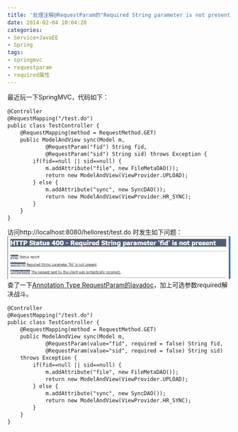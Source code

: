 ```yaml
---
title: '处理注解@RequestParam的"Required String parameter is not present"'
date: 2014-02-04 10:04:20
categories: 
- Service+JavaEE
- Spring
tags: 
- springmvc
- requestparam
- required属性
---
```

最近玩一下SpringMVC，代码如下：
```
@Controller
@RequestMapping("/test.do")
public class TestController {
    @RequestMapping(method = RequestMethod.GET)
    public ModelAndView sync(Model m, 
            @RequestParam("fid") String fid,
            @RequestParam("sid") String sid) throws Exception {        
        if(fid==null || sid==null) {
            m.addAttribute("file", new FileMetaDAO());
            return new ModelAndView(ViewProvider.UPLOAD);
        } else {
            m.addAttribute("sync", new SyncDAO());
            return new ModelAndView(ViewProvider.HR_SYNC);            
        }
    }
}
```
访问http://localhost:8080/hellorest/test.do 时发生如下问题：![处理注解@RequestParam的"Required String parameter is not present"](/images/2014/2/0026uWfMgy6MJkj4sBC5c.jpg)
查了一下[Annotation Type RequestParam的javadoc](http://docs.spring.io/spring/docs/3.0.x/api/org/springframework/web/bind/annotation/RequestParam.html)，加上可选参数required解决战斗。
```
@Controller
@RequestMapping("/test.do")
public class TestController {
    @RequestMapping(method = RequestMethod.GET)
    public ModelAndView sync(Model m, 
            @RequestParam(value="fid", required = false) String fid,
            @RequestParam(value="sid", required = false) String sid) 
    throws Exception {        
        if(fid==null || sid==null) {
            m.addAttribute("file", new FileMetaDAO());
            return new ModelAndView(ViewProvider.UPLOAD);
        } else {
            m.addAttribute("sync", new SyncDAO());
            return new ModelAndView(ViewProvider.HR_SYNC);            
        }
    }
}
```
